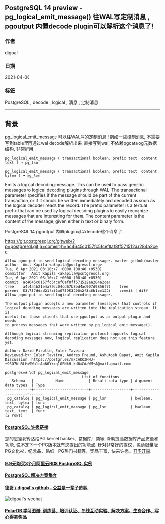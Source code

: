 ## PostgreSQL 14 preview - pg_logical_emit_message() 往WAL写定制消息 , pgoutput 内置decode plugin可以解析这个消息了!   
  
### 作者  
digoal  
  
### 日期  
2021-04-06   
  
### 标签  
PostgreSQL , decode , logical , 消息 , 定制消息     
  
----  
  
## 背景  
pg_logical_emit_message 可以往WAL写的定制消息 ! 例如一些控制消息, 不需要写到table里再通过wal decode解析出来, 直接写到wal, 不依赖pgcatalog元数据结构, 非常好用.     
  
```  
pg_logical_emit_message ( transactional boolean, prefix text, content text ) → pg_lsn  
  
pg_logical_emit_message ( transactional boolean, prefix text, content bytea ) → pg_lsn  
```  
  
Emits a logical decoding message. This can be used to pass generic messages to logical decoding plugins through WAL. The transactional parameter specifies if the message should be part of the current transaction, or if it should be written immediately and decoded as soon as the logical decoder reads the record. The prefix parameter is a textual prefix that can be used by logical decoding plugins to easily recognize messages that are interesting for them. The content parameter is the content of the message, given either in text or binary form.  
  
  
PostgreSQL 14 pgoutput 内置plugin可以decode这个消息了.   
  
https://git.postgresql.org/gitweb/?p=postgresql.git;a=commit;h=ac4645c0157fc5fcef0af8ff571512aa284a2cec  
  
```  
Allow pgoutput to send logical decoding messages. master github/master  
author	Amit Kapila <akapila@postgresql.org>	  
Tue, 6 Apr 2021 03:10:47 +0000 (08:40 +0530)  
committer	Amit Kapila <akapila@postgresql.org>	  
Tue, 6 Apr 2021 03:10:47 +0000 (08:40 +0530)  
commit	ac4645c0157fc5fcef0af8ff571512aa284a2cec  
tree	a414a4b21e4a79ac04cd67b8ed4ac907d9856f76	tree  
parent	531737ddad214cb8a675953208e2f3a6b1be122b	commit | diff  
Allow pgoutput to send logical decoding messages.  
  
The output plugin accepts a new parameter (messages) that controls if  
logical decoding messages are written into the replication stream. It is  
useful for those clients that use pgoutput as an output plugin and needs  
to process messages that were written by pg_logical_emit_message().  
  
Although logical streaming replication protocol supports logical  
decoding messages now, logical replication does not use this feature yet.  
  
Author: David Pirotte, Euler Taveira  
Reviewed-by: Euler Taveira, Andres Freund, Ashutosh Bapat, Amit Kapila  
Discussion: https://postgr.es/m/CADK3HHJ-+9SO7KuRLH=9Wa1rAo60Yreq1GFNkH_kd0=CdaWM+A@mail.gmail.com  
```  
  
```  
postgres=# \df pg_logical_emit_message  
                                   List of functions  
   Schema   |          Name           | Result data type | Argument data types  | Type   
------------+-------------------------+------------------+----------------------+------  
 pg_catalog | pg_logical_emit_message | pg_lsn           | boolean, text, bytea | func  
 pg_catalog | pg_logical_emit_message | pg_lsn           | boolean, text, text  | func  
(2 rows)  
```  
  
   
  
#### [PostgreSQL 许愿链接](https://github.com/digoal/blog/issues/76 "269ac3d1c492e938c0191101c7238216")
您的愿望将传达给PG kernel hacker、数据库厂商等, 帮助提高数据库产品质量和功能, 说不定下一个PG版本就有您提出的功能点. 针对非常好的提议，奖励限量版PG文化衫、纪念品、贴纸、PG热门书籍等，奖品丰富，快来许愿。[开不开森](https://github.com/digoal/blog/issues/76 "269ac3d1c492e938c0191101c7238216").  
  
  
#### [9.9元购买3个月阿里云RDS PostgreSQL实例](https://www.aliyun.com/database/postgresqlactivity "57258f76c37864c6e6d23383d05714ea")
  
  
#### [PostgreSQL 解决方案集合](https://yq.aliyun.com/topic/118 "40cff096e9ed7122c512b35d8561d9c8")
  
  
#### [德哥 / digoal's github - 公益是一辈子的事.](https://github.com/digoal/blog/blob/master/README.md "22709685feb7cab07d30f30387f0a9ae")
  
  
![digoal's wechat](../pic/digoal_weixin.jpg "f7ad92eeba24523fd47a6e1a0e691b59")
  
  
#### [PolarDB 学习图谱: 训练营、培训认证、在线互动实验、解决方案、生态合作、写心得拿奖品](https://www.aliyun.com/database/openpolardb/activity "8642f60e04ed0c814bf9cb9677976bd4")
  

